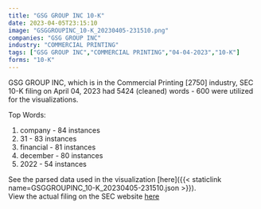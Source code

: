 ```yaml
---
title: "GSG GROUP INC 10-K"
date: 2023-04-05T23:15:10
image: "GSGGROUPINC_10-K_20230405-231510.png"
companies: "GSG GROUP INC"
industry: "COMMERCIAL PRINTING"
tags: ["GSG GROUP INC","COMMERCIAL PRINTING","04-04-2023","10-K"]
forms: "10-K"
---
```

GSG GROUP INC, which is in the Commercial Printing [2750] industry, SEC 10-K filing on April 04, 2023 had 5424 (cleaned) words - 600 were utilized for the visualizations.

Top Words:
1. company - 84 instances
2. 31 - 83 instances
3. financial - 81 instances
4. december - 80 instances
5. 2022 - 54 instances


See the parsed data used in the visualization [here]({{< staticlink name=GSGGROUPINC_10-K_20230405-231510.json >}}).  
View the actual filing on the SEC website [here](https://www.sec.gov/Archives/edgar/data/1668523/0001640334-23-000564.txt)